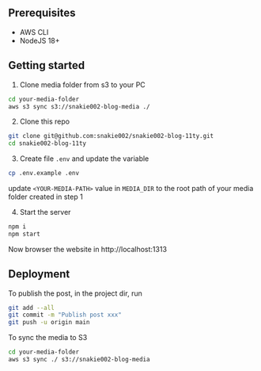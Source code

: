 ## Prerequisites

- AWS CLI
- NodeJS 18+

## Getting started

1. Clone media folder from s3 to your PC

```sh
cd your-media-folder
aws s3 sync s3://snakie002-blog-media ./
```

2. Clone this repo

```sh
git clone git@github.com:snakie002/snakie002-blog-11ty.git
cd snakie002-blog-11ty
```

3. Create file `.env` and update the variable

```sh
cp .env.example .env
```

update `<YOUR-MEDIA-PATH>` value in `MEDIA_DIR` to the root path of your media folder created in step 1

4. Start the server

```bash
npm i
npm start
```

Now browser the website in http://localhost:1313

## Deployment

To publish the post, in the project dir, run

```sh
git add --all
git commit -m "Publish post xxx"
git push -u origin main
```

To sync the media to S3

```sh
cd your-media-folder
aws s3 sync ./ s3://snakie002-blog-media
```
